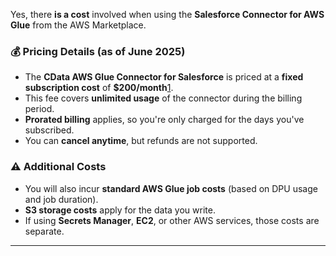 Yes, there **is a cost** involved when using the **Salesforce Connector for AWS Glue** from the AWS Marketplace.

### 💰 Pricing Details (as of June 2025)
- The **CData AWS Glue Connector for Salesforce** is priced at a **fixed subscription cost** of **\$200/month**[1](https://aws.amazon.com/marketplace/pp/prodview-sonh33r7xavhw).
- This fee covers **unlimited usage** of the connector during the billing period.
- **Prorated billing** applies, so you're only charged for the days you've subscribed.
- You can **cancel anytime**, but refunds are not supported.

### ⚠️ Additional Costs
- You will also incur **standard AWS Glue job costs** (based on DPU usage and job duration).
- **S3 storage costs** apply for the data you write.
- If using **Secrets Manager**, **EC2**, or other AWS services, those costs are separate.

---
